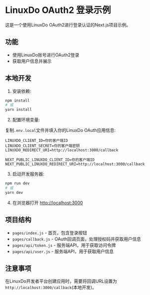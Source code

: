 # LinuxDo OAuth2 登录示例

这是一个使用LinuxDo OAuth2进行登录认证的Next.js项目示例。

## 功能

- 使用LinuxDo账号进行OAuth2登录
- 获取用户信息并展示

## 本地开发

1. 安装依赖:

```bash
npm install
# 或
yarn install
```

2. 配置环境变量:

复制`.env.local`文件并填入你的LinuxDo OAuth应用信息:

```
LINUXDO_CLIENT_ID=你的客户端ID
LINUXDO_CLIENT_SECRET=你的客户端密钥
LINUXDO_REDIRECT_URI=http://localhost:3000/callback

NEXT_PUBLIC_LINUXDO_CLIENT_ID=你的客户端ID
NEXT_PUBLIC_LINUXDO_REDIRECT_URI=http://localhost:3000/callback
```

3. 启动开发服务器:

```bash
npm run dev
# 或
yarn dev
```

4. 在浏览器打开 [http://localhost:3000](http://localhost:3000)

## 项目结构

- `pages/index.js` - 首页，包含登录按钮
- `pages/callback.js` - OAuth回调页面，处理授权码并获取用户信息
- `pages/api/token.js` - 服务端API，用于获取访问令牌
- `pages/api/user.js` - 服务端API，用于获取用户信息

## 注意事项

在LinuxDo开发者平台创建应用时，需要将回调URL设置为`http://localhost:3000/callback`(本地开发)。 